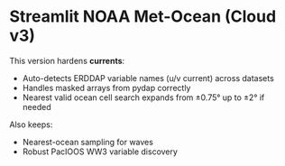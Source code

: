 # Streamlit NOAA Met-Ocean (Cloud v3)

This version hardens **currents**:
- Auto-detects ERDDAP variable names (u/v current) across datasets
- Handles masked arrays from pydap correctly
- Nearest valid ocean cell search expands from ±0.75° up to ±2° if needed

Also keeps:
- Nearest-ocean sampling for waves
- Robust PacIOOS WW3 variable discovery
